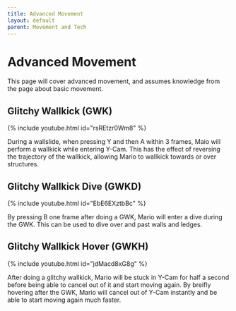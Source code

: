 ```yaml
---
title: Advanced Movement
layout: default
parent: Movement and Tech
---
```


# Advanced Movement
This page will cover advanced movement, and assumes knowledge from the page about basic movement.

## Glitchy Wallkick (GWK)

{% include youtube.html id="rsREtzr0Wm8" %}

During a wallslide, when pressing Y and then A within 3 frames, Maio will perform a wallkick while entering Y-Cam. This has the effect of reversing the trajectory of the wallkick, allowing Mario to wallkick towards or over structures.

## Glitchy Wallkick Dive (GWKD)

{% include youtube.html id="EbE6EXztbBc" %}

By pressing B one frame after doing a GWK, Mario will enter a dive during the GWK. This can be used to dive over and past walls and ledges.

## Glitchy Wallkick Hover (GWKH)

{% include youtube.html id="jdMacd8xG8g" %}

After doing a glitchy wallkick, Mario will be stuck in Y-Cam for half a second before being able to cancel out of it and start moving again. By breifly hovering after the GWK, Mario will cancel out of Y-Cam instantly and be able to start moving again much faster.  

